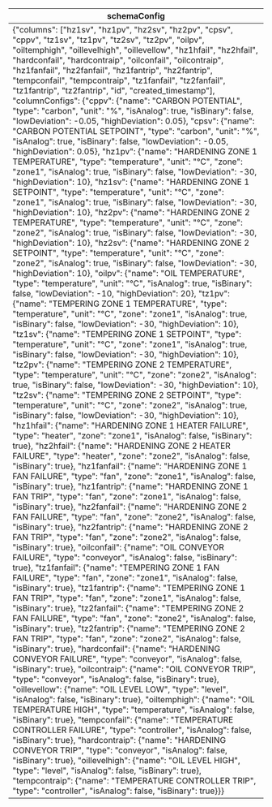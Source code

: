|schemaConfig|
|------------|
|{"columns": ["hz1sv", "hz1pv", "hz2sv", "hz2pv", "cpsv", "cppv", "tz1sv", "tz1pv", "tz2sv", "tz2pv", "oilpv", "oiltemphigh", "oillevelhigh", "oillevellow", "hz1hfail", "hz2hfail", "hardconfail", "hardcontraip", "oilconfail", "oilcontraip", "hz1fanfail", "hz2fanfail", "hz1fantrip", "hz2fantrip", "tempconfail", "tempcontraip", "tz1fanfail", "tz2fanfail", "tz1fantrip", "tz2fantrip", "id", "created_timestamp"], "columnConfigs": {"cppv": {"name": "CARBON POTENTIAL", "type": "carbon", "unit": "%", "isAnalog": true, "isBinary": false, "lowDeviation": -0.05, "highDeviation": 0.05}, "cpsv": {"name": "CARBON POTENTIAL SETPOINT", "type": "carbon", "unit": "%", "isAnalog": true, "isBinary": false, "lowDeviation": -0.05, "highDeviation": 0.05}, "hz1pv": {"name": "HARDENING ZONE 1 TEMPERATURE", "type": "temperature", "unit": "°C", "zone": "zone1", "isAnalog": true, "isBinary": false, "lowDeviation": -30, "highDeviation": 10}, "hz1sv": {"name": "HARDENING ZONE 1 SETPOINT", "type": "temperature", "unit": "°C", "zone": "zone1", "isAnalog": true, "isBinary": false, "lowDeviation": -30, "highDeviation": 10}, "hz2pv": {"name": "HARDENING ZONE 2 TEMPERATURE", "type": "temperature", "unit": "°C", "zone": "zone2", "isAnalog": true, "isBinary": false, "lowDeviation": -30, "highDeviation": 10}, "hz2sv": {"name": "HARDENING ZONE 2 SETPOINT", "type": "temperature", "unit": "°C", "zone": "zone2", "isAnalog": true, "isBinary": false, "lowDeviation": -30, "highDeviation": 10}, "oilpv": {"name": "OIL TEMPERATURE", "type": "temperature", "unit": "°C", "isAnalog": true, "isBinary": false, "lowDeviation": -10, "highDeviation": 20}, "tz1pv": {"name": "TEMPERING ZONE 1 TEMPERATURE", "type": "temperature", "unit": "°C", "zone": "zone1", "isAnalog": true, "isBinary": false, "lowDeviation": -30, "highDeviation": 10}, "tz1sv": {"name": "TEMPERING ZONE 1 SETPOINT", "type": "temperature", "unit": "°C", "zone": "zone1", "isAnalog": true, "isBinary": false, "lowDeviation": -30, "highDeviation": 10}, "tz2pv": {"name": "TEMPERING ZONE 2 TEMPERATURE", "type": "temperature", "unit": "°C", "zone": "zone2", "isAnalog": true, "isBinary": false, "lowDeviation": -30, "highDeviation": 10}, "tz2sv": {"name": "TEMPERING ZONE 2 SETPOINT", "type": "temperature", "unit": "°C", "zone": "zone2", "isAnalog": true, "isBinary": false, "lowDeviation": -30, "highDeviation": 10}, "hz1hfail": {"name": "HARDENING ZONE 1 HEATER FAILURE", "type": "heater", "zone": "zone1", "isAnalog": false, "isBinary": true}, "hz2hfail": {"name": "HARDENING ZONE 2 HEATER FAILURE", "type": "heater", "zone": "zone2", "isAnalog": false, "isBinary": true}, "hz1fanfail": {"name": "HARDENING ZONE 1 FAN FAILURE", "type": "fan", "zone": "zone1", "isAnalog": false, "isBinary": true}, "hz1fantrip": {"name": "HARDENING ZONE 1 FAN TRIP", "type": "fan", "zone": "zone1", "isAnalog": false, "isBinary": true}, "hz2fanfail": {"name": "HARDENING ZONE 2 FAN FAILURE", "type": "fan", "zone": "zone2", "isAnalog": false, "isBinary": true}, "hz2fantrip": {"name": "HARDENING ZONE 2 FAN TRIP", "type": "fan", "zone": "zone2", "isAnalog": false, "isBinary": true}, "oilconfail": {"name": "OIL CONVEYOR FAILURE", "type": "conveyor", "isAnalog": false, "isBinary": true}, "tz1fanfail": {"name": "TEMPERING ZONE 1 FAN FAILURE", "type": "fan", "zone": "zone1", "isAnalog": false, "isBinary": true}, "tz1fantrip": {"name": "TEMPERING ZONE 1 FAN TRIP", "type": "fan", "zone": "zone1", "isAnalog": false, "isBinary": true}, "tz2fanfail": {"name": "TEMPERING ZONE 2 FAN FAILURE", "type": "fan", "zone": "zone2", "isAnalog": false, "isBinary": true}, "tz2fantrip": {"name": "TEMPERING ZONE 2 FAN TRIP", "type": "fan", "zone": "zone2", "isAnalog": false, "isBinary": true}, "hardconfail": {"name": "HARDENING CONVEYOR FAILURE", "type": "conveyor", "isAnalog": false, "isBinary": true}, "oilcontraip": {"name": "OIL CONVEYOR TRIP", "type": "conveyor", "isAnalog": false, "isBinary": true}, "oillevellow": {"name": "OIL LEVEL LOW", "type": "level", "isAnalog": false, "isBinary": true}, "oiltemphigh": {"name": "OIL TEMPERATURE HIGH", "type": "temperature", "isAnalog": false, "isBinary": true}, "tempconfail": {"name": "TEMPERATURE CONTROLLER FAILURE", "type": "controller", "isAnalog": false, "isBinary": true}, "hardcontraip": {"name": "HARDENING CONVEYOR TRIP", "type": "conveyor", "isAnalog": false, "isBinary": true}, "oillevelhigh": {"name": "OIL LEVEL HIGH", "type": "level", "isAnalog": false, "isBinary": true}, "tempcontraip": {"name": "TEMPERATURE CONTROLLER TRIP", "type": "controller", "isAnalog": false, "isBinary": true}}}|
